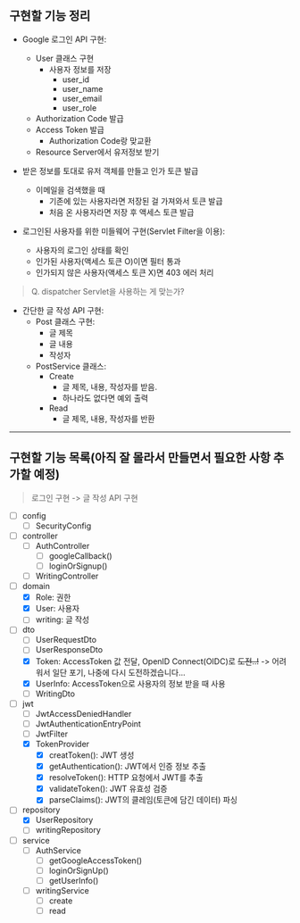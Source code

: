 ## 구현할 기능 정리

- Google 로그인 API 구현:
    - User 클래스 구현
        - 사용자 정보를 저장
            - user_id
            - user_name
            - user_email
            - user_role
    - Authorization Code 발급
    - Access Token 발급
        - Authorization Code랑 맞교환
    - Resource Server에서 유저정보 받기


- 받은 정보를 토대로 유저 객체를 만들고 인가 토큰 발급
    - 이메일을 검색했을 때
        - 기존에 있는 사용자라면 저장된 걸 가져와서 토큰 발급
        - 처음 온 사용자라면 저장 후 액세스 토큰 발급


- 로그인된 사용자를 위한 미들웨어 구현(Servlet Filter을 이용):
    - 사용자의 로그인 상태를 확인
    - 인가된 사용자(액세스 토큰 O)이면 필터 통과
    - 인가되지 않은 사용자(액세스 토큰 X)면 403 에러 처리
> Q. dispatcher Servlet을 사용하는 게 맞는가?


- 간단한 글 작성 API 구현:
    - Post 클래스 구현:
        - 글 제목
        - 글 내용
        - 작성자
    - PostService 클래스:
        - Create
            - 글 제목, 내용, 작성자를 받음.
            - 하나라도 없다면 예외 출력
        - Read
            - 글 제목, 내용, 작성자를 반환

---
## 구현할 기능 목록(아직 잘 몰라서 만들면서 필요한 사항 추가할 예정)

> 로그인 구현 -> 글 작성 API 구현

-[ ] config
    -[ ] SecurityConfig

-[ ] controller
    -[ ] AuthController
        -[ ] googleCallback()
        -[ ] loginOrSignup()
    -[ ] WritingController

-[ ] domain
    -[x] Role: 권한
    -[x] User: 사용자
    -[ ] writing: 글 작성

-[ ] dto
    -[ ] UserRequestDto
    -[ ] UserResponseDto
    -[x] Token: AccessToken 값 전달, OpenID Connect(OIDC)로 ~~도전..!~~ -> 어려워서 일단 포기, 나중에 다시 도전하겠습니다...
    -[x] UserInfo: AccessToken으로 사용자의 정보 받을 때 사용
    -[ ] WritingDto

-[ ] jwt
    -[ ] JwtAccessDeniedHandler
    -[ ] JwtAuthenticationEntryPoint
    -[ ] JwtFilter
    -[x] TokenProvider
      - [x] creatToken(): JWT 생성
      - [x] getAuthentication(): JWT에서 인증 정보 추출
      - [x] resolveToken(): HTTP 요청에서 JWT를 추출
      - [x] validateToken(): JWT 유효성 검증
      - [x] parseClaims():  JWT의 클레임(토큰에 담긴 데이터) 파싱

-[ ] repository
    -[x] UserRepository
    -[ ] writingRepository

-[ ] service
    -[ ] AuthService
        -[ ] getGoogleAccessToken()
        -[ ] loginOrSignUp()
        -[ ] getUserInfo()
    -[ ] writingService
        -[ ] create
        -[ ] read